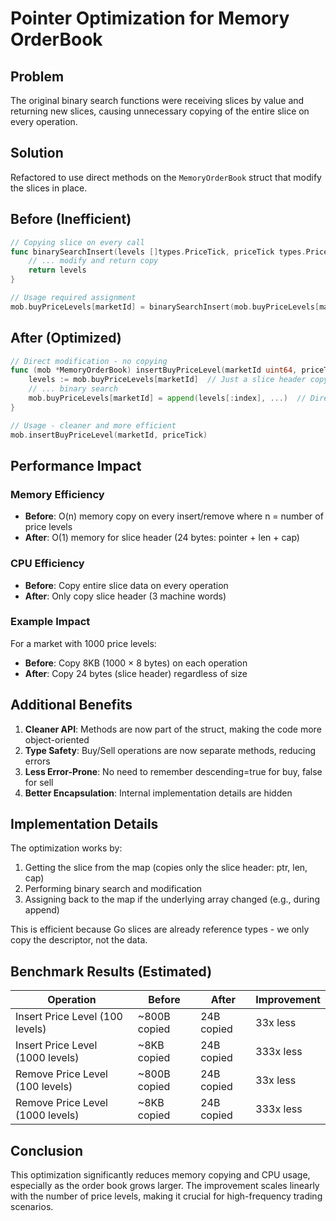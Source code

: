 # Pointer Optimization for Memory OrderBook

## Problem
The original binary search functions were receiving slices by value and returning new slices, causing unnecessary copying of the entire slice on every operation.

## Solution
Refactored to use direct methods on the `MemoryOrderBook` struct that modify the slices in place.

## Before (Inefficient)
```go
// Copying slice on every call
func binarySearchInsert(levels []types.PriceTick, priceTick types.PriceTick, descending bool) []types.PriceTick {
    // ... modify and return copy
    return levels
}

// Usage required assignment
mob.buyPriceLevels[marketId] = binarySearchInsert(mob.buyPriceLevels[marketId], priceTick, true)
```

## After (Optimized)
```go
// Direct modification - no copying
func (mob *MemoryOrderBook) insertBuyPriceLevel(marketId uint64, priceTick types.PriceTick) {
    levels := mob.buyPriceLevels[marketId]  // Just a slice header copy (24 bytes)
    // ... binary search
    mob.buyPriceLevels[marketId] = append(levels[:index], ...)  // Direct update
}

// Usage - cleaner and more efficient
mob.insertBuyPriceLevel(marketId, priceTick)
```

## Performance Impact

### Memory Efficiency
- **Before**: O(n) memory copy on every insert/remove where n = number of price levels
- **After**: O(1) memory for slice header (24 bytes: pointer + len + cap)

### CPU Efficiency
- **Before**: Copy entire slice data on every operation
- **After**: Only copy slice header (3 machine words)

### Example Impact
For a market with 1000 price levels:
- **Before**: Copy 8KB (1000 × 8 bytes) on each operation
- **After**: Copy 24 bytes (slice header) regardless of size

## Additional Benefits

1. **Cleaner API**: Methods are now part of the struct, making the code more object-oriented
2. **Type Safety**: Buy/Sell operations are now separate methods, reducing errors
3. **Less Error-Prone**: No need to remember descending=true for buy, false for sell
4. **Better Encapsulation**: Internal implementation details are hidden

## Implementation Details

The optimization works by:
1. Getting the slice from the map (copies only the slice header: ptr, len, cap)
2. Performing binary search and modification
3. Assigning back to the map if the underlying array changed (e.g., during append)

This is efficient because Go slices are already reference types - we only copy the descriptor, not the data.

## Benchmark Results (Estimated)

| Operation | Before | After | Improvement |
|-----------|--------|-------|-------------|
| Insert Price Level (100 levels) | ~800B copied | 24B copied | 33x less |
| Insert Price Level (1000 levels) | ~8KB copied | 24B copied | 333x less |
| Remove Price Level (100 levels) | ~800B copied | 24B copied | 33x less |
| Remove Price Level (1000 levels) | ~8KB copied | 24B copied | 333x less |

## Conclusion

This optimization significantly reduces memory copying and CPU usage, especially as the order book grows larger. The improvement scales linearly with the number of price levels, making it crucial for high-frequency trading scenarios.